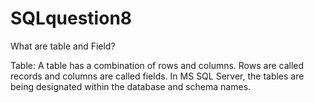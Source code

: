 # SQLquestion8
What are table and Field?


Table: A table has a combination of rows and columns. Rows are called records and columns are called fields. In MS SQL Server, the tables are being designated within the database and schema names. 

